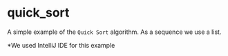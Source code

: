 # quick_sort

A simple example of the `Quick Sort` algorithm. As a sequence we use a list.

*We used IntelliJ IDE for this example
